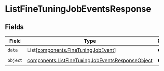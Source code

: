 # ListFineTuningJobEventsResponse


## Fields

| Field                                                                                                                | Type                                                                                                                 | Required                                                                                                             | Description                                                                                                          |
| -------------------------------------------------------------------------------------------------------------------- | -------------------------------------------------------------------------------------------------------------------- | -------------------------------------------------------------------------------------------------------------------- | -------------------------------------------------------------------------------------------------------------------- |
| `data`                                                                                                               | List[[components.FineTuningJobEvent](../../models/components/finetuningjobevent.md)]                                 | :heavy_check_mark:                                                                                                   | N/A                                                                                                                  |
| `object`                                                                                                             | [components.ListFineTuningJobEventsResponseObject](../../models/components/listfinetuningjobeventsresponseobject.md) | :heavy_check_mark:                                                                                                   | N/A                                                                                                                  |